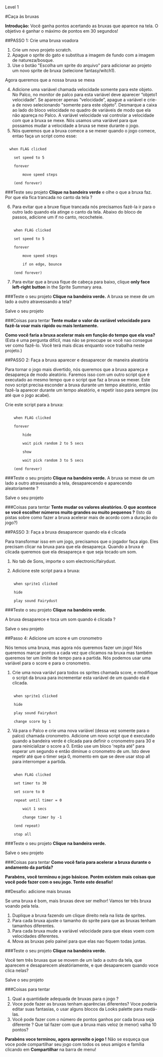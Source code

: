 Level 1

#Caça às bruxas

__Introdução:__
Você ganha pontos acertando as bruxas que aparece na tela. O objetivo é ganhar o máximo de pontos em 30 segundos!

##PASSO 1: Crie uma bruxa voadora

1. Crie um novo projeto scratch.
2. Apague o sprite do gato e substitua a imagem de fundo com a imagem de natureza/bosque.
3. Use o botão "Escolha um sprite do arquivo" para adicionar ao projeto um novo sprite de bruxa (selecione fantasy/witch1). 

Agora queremos que a nossa bruxa se mexa

4. Adicione uma variável chamada velocidade somente para este objeto.
No Palco, no monitor de palco para esta variável deve aparecer “objeto1 velocidade”.
Se aparecer apenas “velocidade”, apague a variável e crie-a de novo selecionando "somente para este objeto".
Desmarque a caixa ao lado do bloco velocidade no quadro de variáveis de modo que ela não apareça no Palco.
A variável velocidade vai controlar a velocidade com que a bruxa se mexe. Nós usamos uma variável para que possamos mudar a velocidade a bruxa se mexe durante o jogo.
5. Nós queremos que a bruxa comece a se mexer quando o jogo comece, entao faça un script como esse:

```scratch

  when FLAG clicked

	set speed to 5

	forever

		move speed steps

	(end forever)
```
		
###Teste seu projeto
__Clique na bandeira verde__ e olhe o que a bruxa faz. Por que ela fica trancada no canto da tela ?

6. Para evitar que a bruxe fique trancada nós precisamos fazê-la ir para o outro lado quando ela atinge o canto da tela. Abaixo do bloco de passos, adicione um if no canto, recocheteie.


```scratch

	when FLAG clicked

	set speed to 5

	forever

		move speed steps

		if on edge, bounce

	(end forever)
```
7. Para evitar que a bruxa fique de cabeça para baixo, clique  __only face left-right button__ in the Sprite Summary area.

###Teste o seu projeto
__Clique na bandeira verde.__ 
A bruxa se mexe de um lado a outro atravessando a tela?

Salve o seu projeto

###Coisas para tentar
__Tente mudar o valor da variável velocidade para fazê-la voar mais rápido ou mais lentamente.__

__Como você faria a bruxa acelerar mais em função do tempo que ela voa?__
(Esta é uma pergunta difícil, mas não se preocupe se você nao consegue ver como fazê-lo. Você terá mais dicas enquanto voce trabalha neste projeto.)

##PASSO 2: Faça a bruxa aparecer e desaparecer de maneira aleatória

Para tornar o jogo mais divertido, nós queremos que a bruxa apareça e desapareça de modo aleatório. Faremos isso com um outro script que é executado ao mesmo tempo que o script que faz a bruxa se mexer. Este novo script precisa esconder a bruxa durante um tempo aleatório, então fazê-la aparecer durante um tempo aleatório, e repetir isso para sempre (ou até que o jogo acabe).

Crie este script para a bruxa:

```scratch

	when FLAG clicked

	forever

		hide

		wait pick random 2 to 5 secs

		show

		wait pick random 3 to 5 secs

	(end forever)
```

###Teste o seu projeto
__Clique na bandeira verde.__ 
A bruxa se mexe de um lado a outro atravessando a tela, desaparecendo e aparecendo aleatoriamente ?

Salve o seu projeto

###Coisas para tentar
__Tente mudar os valores aleatórios. O que acontece se você escolher números muito grandes ou muito pequenos ?__
(Isto dá pistas sobre como fazer a bruxa acelerar mais de acordo com a duração do jogo?)

##PASSO 3: Faça a bruxa desaparecer quando ela é clicada

Para transformar isso em um jogo, precisamos que o jogador faça algo. Eles precisam clicar na bruxa para que ela desapareça. Quando a bruxa é clicada queremos que ela desapareça e que seja tocado um som.

1. No tab de Sons, importe o som electronic/fairydust. 

2. Adicione este script para a bruxa:

```scratch

	when sprite1 clicked

	hide

	play sound Fairydust
```
###Teste o seu projeto
__Clique na bandeira verde.__

A bruxa desaparece e toca um som quando é clicada ?

Salve o seu projeto

##Passo 4: Adicione um score e um cronometro

Nós temos uma bruxa, mas agora nós queremos fazer um jogo! Nós queremos marcar pontos a cada vez que clicamos na bruxa mas também queremos ter um limite de tempo para a partida. Nós podemos usar uma variável para o score e para o cronometro.


1. Crie uma nova variávl para todos os sprites chamada score, e modifique o script da bruxa para incrementar esta variável de um quando ela é clicada.

```scratch

	when sprite1 clicked

	hide

	play sound Fairydust

	change score by 1
```
2. Vá para o Palco e crie uma nova variável (dessa vez somente para o palco) chamada cronometro. Adicione um novo script que é executado quando a bandeira verde é clicada para definir o cronometro para 30 e para reinicializar o score a 0. Então use um bloco 'repita até" para esperar um segundo e então diminue o cronometro de um. Isto deve repetir até que o timer seja 0, momento em que se deve usar stop all para interromper a partida.

```scratch

	when FLAG clicked

	set timer to 30

	set score to 0

	repeat until timer = 0

		wait 1 secs

		change timer by -1

	(end repeat)

	stop all
```

###Teste o seu projeto
__Clique na bandeira verde.__

Salve o seu projeto


###Coisas para tentar
__Como você faria para acelerar a bruxa durante o andamento da partida?__


__Parabéns, você terminou o jogo básicoe. Porém existem mais coisas que você pode fazer com o seu jogo. Tente este desafio!__

##Desafio: adicione mais bruxas

Se uma bruxa é bom, mais bruxas deve ser melhor! Vamos ter três bruxa voando pela tela.
1. Duplique a bruxa fazendo um clique direito nela na lista de sprites.
2. Para cada bruxa ajuste o tamanho do sprite para que as bruxas tenham tamanhos diferentes.
3. Para cada bruxa mude a variável velocidade para que eleas voem com velocidades diferentes.
4. Mova as bruxas pelo painel para que elas nao fiquem todas juntas.

###Teste o seu projeto
__Clique na bandeira verde.__

Você tem três bruxas que se movem de um lado a outro da tela, que aparecem e desaparecem aleatóriamente, e que desaparecem quando voce clica nelas?

Salve o seu projeto


###Coisas para tentar
1. Qual a quantidade adequada de bruxas para o jogo ?
2. Voce pode fazer as bruxas tenham aparências diferentes? Voce poderia editar suas fantasias, o usar alguns blocos da Looks palette para mudá-las.
3. Você pode fazer com o número de pontos ganhos por cada bruxa seja diferente ? Que tal fazer com que a bruxa mais veloz (e menor) valha 10 pontos?


__Parabéns voce terminou, agora aproveite o jogo !__
Não se esqueça que voce pode compartilhar seu jogo com todos os seus amigos e família clicando em __Compartilhar__ na barra de menu!

